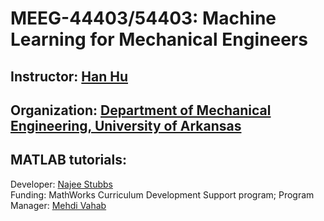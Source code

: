 # MEEG-44403/54403: Machine Learning for Mechanical Engineers
## Instructor: [Han Hu](https://engineering.uark.edu/directory/index/uid/hanhu/name/Han+Hu/)
## Organization: [Department of Mechanical Engineering, University of Arkansas](https://mechanical-engineering.uark.edu/)
## MATLAB tutorials:  
Developer: [Najee Stubbs](https://www.linkedin.com/in/najeei/) <br>
Funding: MathWorks Curriculum Development Support program; Program Manager: [Mehdi Vahab](https://www.linkedin.com/in/mehdivahab/)
